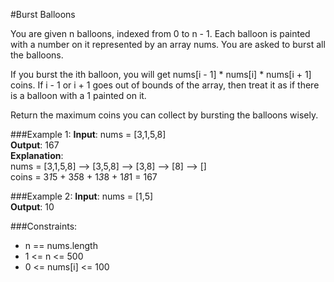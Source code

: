 #Burst Balloons

You are given n balloons, indexed from 0 to n - 1. Each balloon is painted with a number on it represented by an array
nums. You are asked to burst all the balloons.

If you burst the ith balloon, you will get nums[i - 1] * nums[i] * nums[i + 1] coins. If i - 1 or i + 1 goes out of
bounds of the array, then treat it as if there is a balloon with a 1 painted on it.

Return the maximum coins you can collect by bursting the balloons wisely.

###Example 1:
**Input**: nums = [3,1,5,8]  
**Output**: 167  
**Explanation**:  
nums = [3,1,5,8] --> [3,5,8] --> [3,8] --> [8] --> []  
coins =  3*1*5    +   3*5*8   +  1*3*8  + 1*8*1 = 167

###Example 2:
**Input**: nums = [1,5]  
**Output**: 10

###Constraints:

* n == nums.length
* 1 <= n <= 500
* 0 <= nums[i] <= 100

